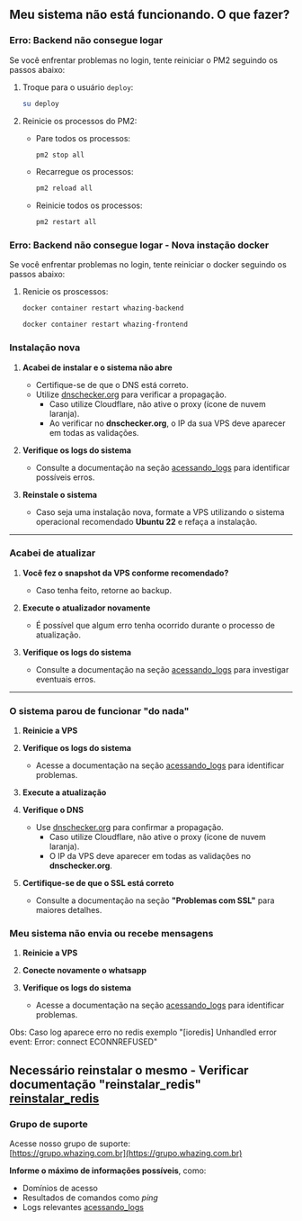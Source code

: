 ## Meu sistema não está funcionando. O que fazer?

### Erro: Backend não consegue logar  
Se você enfrentar problemas no login, tente reiniciar o PM2 seguindo os passos abaixo:

1. Troque para o usuário `deploy`:
   ```bash
   su deploy
   ```

2. Reinicie os processos do PM2:
   - Pare todos os processos:
     ```bash
     pm2 stop all
     ```
   - Recarregue os processos:
     ```bash
     pm2 reload all
     ```
   - Reinicie todos os processos:
     ```bash
     pm2 restart all
     ```
	 
### Erro: Backend não consegue logar - Nova instação docker
Se você enfrentar problemas no login, tente reiniciar o docker seguindo os passos abaixo:

1. Renicie os proscessos:

   ```bash
   docker container restart whazing-backend
   ```

   ```bash
   docker container restart whazing-frontend
   ```

### Instalação nova

1. **Acabei de instalar e o sistema não abre**  
   - Certifique-se de que o DNS está correto.  
   - Utilize [dnschecker.org](https://dnschecker.org) para verificar a propagação.  
     - Caso utilize Cloudflare, não ative o proxy (ícone de nuvem laranja).  
     - Ao verificar no **dnschecker.org**, o IP da sua VPS deve aparecer em todas as validações.  
     
2. **Verifique os logs do sistema**  
   - Consulte a documentação na seção [acessando_logs](../acessando_logs) para identificar possíveis erros.  
   
3. **Reinstale o sistema**  
   - Caso seja uma instalação nova, formate a VPS utilizando o sistema operacional recomendado **Ubuntu 22** e refaça a instalação.  

---

### Acabei de atualizar

1. **Você fez o snapshot da VPS conforme recomendado?**  
   - Caso tenha feito, retorne ao backup.  

2. **Execute o atualizador novamente**  
   - É possível que algum erro tenha ocorrido durante o processo de atualização.  

3. **Verifique os logs do sistema**  
   - Consulte a documentação na seção [acessando_logs](../acessando_logs) para investigar eventuais erros.  

---

### O sistema parou de funcionar "do nada"

1. **Reinicie a VPS**  

2. **Verifique os logs do sistema**  
   - Acesse a documentação na seção [acessando_logs](../acessando_logs) para identificar problemas.  

3. **Execute a atualização**  

4. **Verifique o DNS**  
   - Use [dnschecker.org](https://dnschecker.org) para confirmar a propagação.  
     - Caso utilize Cloudflare, não ative o proxy (ícone de nuvem laranja).  
     - O IP da VPS deve aparecer em todas as validações no **dnschecker.org**.  

5. **Certifique-se de que o SSL está correto**  
   - Consulte a documentação na seção **"Problemas com SSL"** para maiores detalhes.
   
### Meu sistema não envia ou recebe mensagens

1. **Reinicie a VPS**

2. **Conecte novamente o whatsapp**

3. **Verifique os logs do sistema**  
   - Acesse a documentação na seção [acessando_logs](../acessando_logs) para identificar problemas. 

Obs: Caso log aparece erro no redis exemplo "[ioredis] Unhandled error event: Error: connect ECONNREFUSED"

Necessário reinstalar o mesmo - Verificar documentação "reinstalar_redis"
   [reinstalar_redis](../reinstalar_redis)
---

### Grupo de suporte

Acesse nosso grupo de suporte:  
[https://grupo.whazing.com.br](https://grupo.whazing.com.br)  

**Informe o máximo de informações possíveis**, como:  
- Domínios de acesso  
- Resultados de comandos como *ping*  
- Logs relevantes  [acessando_logs](../acessando_logs)
